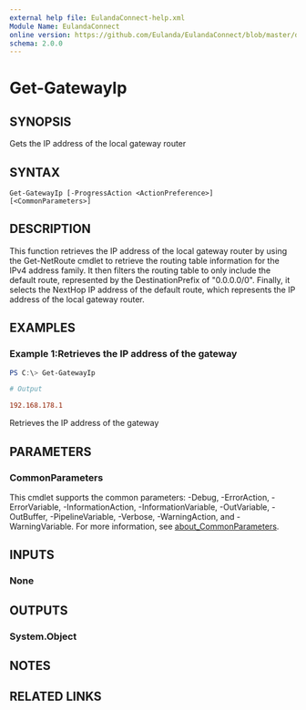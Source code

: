 ```yaml
---
external help file: EulandaConnect-help.xml
Module Name: EulandaConnect
online version: https://github.com/Eulanda/EulandaConnect/blob/master/docs/Get-GatewayIp.md
schema: 2.0.0
---
```


# Get-GatewayIp

## SYNOPSIS
Gets the IP address of the local gateway router

## SYNTAX

```
Get-GatewayIp [-ProgressAction <ActionPreference>] [<CommonParameters>]
```

## DESCRIPTION
This function retrieves the IP address of the local gateway router by using the Get-NetRoute cmdlet to retrieve the routing table information for the IPv4 address family. It then filters the routing table to only include the default route, represented by the DestinationPrefix of "0.0.0.0/0". Finally, it selects the NextHop IP address of the default route, which represents the IP address of the local gateway router.

## EXAMPLES

### Example 1:Retrieves the IP address of the gateway
```powershell
PS C:\> Get-GatewayIp
```

```ini
# Output

192.168.178.1
```

Retrieves the IP address of the gateway

## PARAMETERS


### CommonParameters
This cmdlet supports the common parameters: -Debug, -ErrorAction, -ErrorVariable, -InformationAction, -InformationVariable, -OutVariable, -OutBuffer, -PipelineVariable, -Verbose, -WarningAction, and -WarningVariable. For more information, see [about_CommonParameters](http://go.microsoft.com/fwlink/?LinkID=113216).

## INPUTS

### None

## OUTPUTS

### System.Object
## NOTES

## RELATED LINKS

